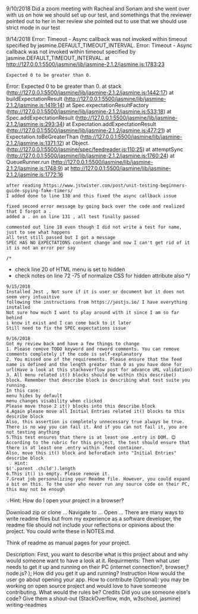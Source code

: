 9/10/2018 Did a zoom meeting with Racheal and Sonam and she went over with us on how we should set up our test, and somethings that the reviewer pointed out to her in her review 
she pointed out to use that we should use strict mode in our test

9/14/2018
Error: Timeout - Async callback was not invoked within timeout specified by jasmine.DEFAULT_TIMEOUT_INTERVAL.
Error: Timeout - Async callback was not invoked within timeout specified by jasmine.DEFAULT_TIMEOUT_INTERVAL.
    at http://127.0.0.1:5500/jasmine/lib/jasmine-2.1.2/jasmine.js:1783:23

    Expected 0 to be greater than 0.
Error: Expected 0 to be greater than 0.
    at stack (http://127.0.0.1:5500/jasmine/lib/jasmine-2.1.2/jasmine.js:1442:17)
    at buildExpectationResult (http://127.0.0.1:5500/jasmine/lib/jasmine-2.1.2/jasmine.js:1419:14)
    at Spec.expectationResultFactory (http://127.0.0.1:5500/jasmine/lib/jasmine-2.1.2/jasmine.js:533:18)
    at Spec.addExpectationResult (http://127.0.0.1:5500/jasmine/lib/jasmine-2.1.2/jasmine.js:293:34)
    at Expectation.addExpectationResult (http://127.0.0.1:5500/jasmine/lib/jasmine-2.1.2/jasmine.js:477:21)
    at Expectation.toBeGreaterThan (http://127.0.0.1:5500/jasmine/lib/jasmine-2.1.2/jasmine.js:1371:12)
    at Object.<anonymous> (http://127.0.0.1:5500/jasmine/spec/feedreader.js:110:25)
    at attemptSync (http://127.0.0.1:5500/jasmine/lib/jasmine-2.1.2/jasmine.js:1760:24)
    at QueueRunner.run (http://127.0.0.1:5500/jasmine/lib/jasmine-2.1.2/jasmine.js:1748:9)
    at http://127.0.0.1:5500/jasmine/lib/jasmine-2.1.2/jasmine.js:1772:16

    after reading https://www.jstwister.com/post/unit-testing-beginners-guide-spying-fake-timers/
    I added done to line 130 and this fixed the async callback issue 

    fixed second error message by going back over the code and realized that I forgot a . 
    added a . on on line 131 , all test finally passed  

    commented out line 18 even though I did not write a test for name, just to see what happens 
    all test still passed but I got a message 
    SPEC HAS NO EXPECTATIONS content change and now I can't get rid of it 
    it is not an error per say 

    /* 
       
   * check line 20 of HTML menu is set to hidden 
   * check notes on line 72 -75 of normalize CSS for hidden attribute also 
   */
   

    9/15/2018
    Installed Jest , Not sure if it is user or document but it does not seem very intuaitive 
    following the instructions from https://jestjs.io/ I have everything installed
    Not sure how much I want to play around with it since I am so far behind 
    i know it exist and I can come back to it later 
    Still need to fix the SPEC expectations issue 

    9/16/2018
    Got my review back and have a few things to change 
    1. Please remove TODO keyword and reword comments. You can remove comments completely if the code is self-explanatory
    2. You missed one of the requirements. Please ensure that the feed name is defined and the length greater than 0 as you have done for url(Have a look at this stackoverflow post for advance URL validation)
    3. All menu related it() blocks should be within this describe() block. Remember that describe block is describing what test suite you running.
    In this case:
    menu hides by default
    menu changes visability when clicked
    Please move those 2 it() blocks into this describe block
    4.Again please move all Initial Entries related it() blocks to this describe block
    Also, this assertion is completely unnecessary true always be true. There is no way you can fail it. And if you can not fail it, you are not testing anything
    5.This test ensures that there is at least one .entry in DOM. 😊
    According to the rubric for this project, the test should ensure that there is at least one .entry within .feed container.
    Also, move this it() block and beforeEach into "Initial Entries" describe block
     💡 Hint:
    $('.parent .child').length
    6.This it() is empty. Please remove it.
    7.Great job personalizing your Readme file. However, you could expand a bit on this. To the user who never run any source code on their PC, this may not be enough

   💡Hint:
   How do I open your project in a browser?

   Download zip or clone ...
   Navigate to ...
   Open ...
   There are many ways to write readme files but from my experience as a software developer, the readme file should not include your reflections or opinions about the project. You could write these in NOTES.md.

  Think of readme as manual pages for your project.

 Description: First, you want to describe what is this project about and why would someone want to have a look at it.
 Requirments: Then what user needs to get it up and running on their PC (internet connection?, browser,? node.js? ); How did you get it up and running?
 Instruction How would the user go about opening your app.
 How to contribute (Optional): you may be working on open source project and would love to have someone contributing. What would the rules be?
 Credits Did you use someone else's code? Give them a shout-out (StackOverflow, mdn, w3school, jasmine)
 writing-readmes